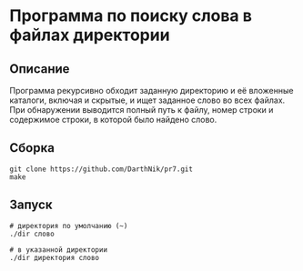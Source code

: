 # Программа по поиску слова в файлах директории
## Описание
Программа рекурсивно обходит заданную директорию и её вложенные каталоги, включая и скрытые, и ищет заданное слово во всех файлах. При обнаружении выводится полный путь к файлу, номер строки и содержимое строки, в которой было найдено слово.

## Сборка
```
git clone https://github.com/DarthNik/pr7.git
make 
```

## Запуск
```
# директория по умолчанию (~)
./dir слово

# в указанной директории
./dir директория слово
```
